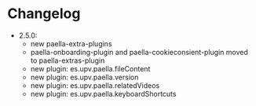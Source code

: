 # Changelog

- 2.5.0:
    * new paella-extra-plugins
    * paella-onboarding-plugin and paella-cookieconsient-plugin moved to paella-extras-plugin
    * new plugin: es.upv.paella.fileContent
    * new plugin: es.upv.paella.version
    * new plugin: es.upv.paella.relatedVideos
    * new plugin: es.upv.paella.keyboardShortcuts